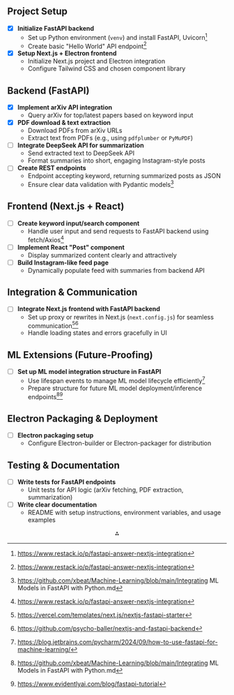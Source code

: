 ## Project Setup

- [x] **Initialize FastAPI backend**
  - Set up Python environment (`venv`) and install FastAPI, Uvicorn[^1]
  - Create basic "Hello World" API endpoint[^1]
- [x] **Setup Next.js + Electron frontend**
  - Initialize Next.js project and Electron integration
  - Configure Tailwind CSS and chosen component library

## Backend (FastAPI)

- [x] **Implement arXiv API integration**
  - Query arXiv for top/latest papers based on keyword input
- [x] **PDF download \& text extraction**
  - Download PDFs from arXiv URLs
  - Extract text from PDFs (e.g., using `pdfplumber` or `PyMuPDF`)
- [ ] **Integrate DeepSeek API for summarization**
  - Send extracted text to DeepSeek API
  - Format summaries into short, engaging Instagram-style posts
- [ ] **Create REST endpoints**
  - Endpoint accepting keyword, returning summarized posts as JSON
  - Ensure clear data validation with Pydantic models[^2]

## Frontend (Next.js + React)

- [ ] **Create keyword input/search component**
  - Handle user input and send requests to FastAPI backend using fetch/Axios[^1]
- [ ] **Implement React "Post" component**
  - Display summarized content clearly and attractively
- [ ] **Build Instagram-like feed page**
  - Dynamically populate feed with summaries from backend API

## Integration \& Communication

- [ ] **Integrate Next.js frontend with FastAPI backend**
  - Set up proxy or rewrites in Next.js (`next.config.js`) for seamless communication[^3][^5]
  - Handle loading states and errors gracefully in UI

## ML Extensions (Future-Proofing)

- [ ] **Set up ML model integration structure in FastAPI**
  - Use lifespan events to manage ML model lifecycle efficiently[^6]
  - Prepare structure for future ML model deployment/inference endpoints[^2][^4]

## Electron Packaging \& Deployment

- [ ] **Electron packaging setup**
  - Configure Electron-builder or Electron-packager for distribution

## Testing \& Documentation

- [ ] **Write tests for FastAPI endpoints**
  - Unit tests for API logic (arXiv fetching, PDF extraction, summarization)
- [ ] **Write clear documentation**
  - README with setup instructions, environment variables, and usage examples

<div style="text-align: center">⁂</div>

[^1]: <https://www.restack.io/p/fastapi-answer-nextjs-integration>
[^2]: <https://github.com/xbeat/Machine-Learning/blob/main/Integrating> ML Models in FastAPI with Python.md
[^3]: <https://vercel.com/templates/next.js/nextjs-fastapi-starter>
[^4]: <https://www.evidentlyai.com/blog/fastapi-tutorial>
[^5]: <https://github.com/psycho-baller/nextjs-and-fastapi-backend>
[^6]: <https://blog.jetbrains.com/pycharm/2024/09/how-to-use-fastapi-for-machine-learning/>
